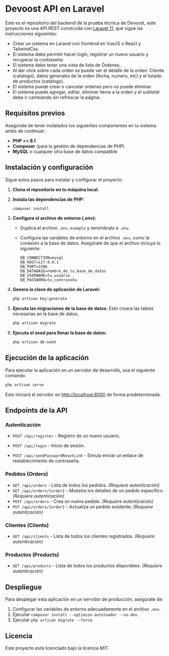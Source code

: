 # Devoost API en Laravel

Este es el repositorio del backend de la prueba técnica de Devoost, este proyecto es una API REST construida con [Laravel 11](https://laravel.com/docs/11.x), que sigue las instrucciones siguientes:

<!-- Crear un sistema en Laravel con frontend en VueJS o React y TailwindCss
El sistema debe permitir hacer login, registrar un nuevo usuario y recuperar la contraseña.
El sistema debe tener una vista de lista de Ordenes
Al dar click sobre cada orden se puede ver el detalle de la orden: Cliente (catalogo), datos generales de la orden (fecha, numero, etc) y el listado de productos (catalogo)
El sistema puede crear o cancelar ordenes pero no puede eliminar.
El sistema puede agregar, editar, eliminar items a la orden y el subtotal debe ir cambiando sin refrescar la página. -->

- Crear un sistema en Laravel con frontend en VueJS o React y TailwindCss.
- El sistema debe permitir hacer login, registrar un nuevo usuario y recuperar la contraseña.
- El sistema debe tener una vista de lista de Órdenes.
- Al dar click sobre cada orden se puede ver el detalle de la orden: Cliente (catalogo), datos generales de la orden (fecha, numero, etc) y el listado de productos (catalogo).
- El sistema puede crear o cancelar ordenes pero no puede eliminar.
- El sistema puede agregar, editar, eliminar items a la orden y el subtotal debe ir cambiando sin refrescar la página.

## Requisitos previos

Asegúrate de tener instalados los siguientes componentes en tu sistema antes de continuar:

- **PHP >= 8.1**
- **Composer** (para la gestión de dependencias de PHP)
- **MySQL** o cualquier otra base de datos compatible

## Instalación y configuración

Sigue estos pasos para instalar y configurar el proyecto:

1. **Clona el repositorio en tu máquina local.**

2. **Instala las dependencias de PHP:**
   ```bash
   composer install
   ```

3. **Configura el archivo de entorno (.env):**
   - Duplica el archivo `.env.example` y renómbralo a `.env`.
   - Configura las variables de entorno en el archivo `.env`, como la conexión a la base de datos. Asegúrate de que el archivo incluya lo siguiente:

     ```plaintext
     DB_CONNECTION=mysql
     DB_HOST=127.0.0.1
     DB_PORT=3306
     DB_DATABASE=nombre_de_tu_base_de_datos
     DB_USERNAME=tu_usuario
     DB_PASSWORD=tu_contraseña
     ```

4. **Genera la clave de aplicación de Laravel:**
   ```bash
   php artisan key:generate
   ```

5. **Ejecuta las migraciones de la base de datos:**
   Esto creará las tablas necesarias en la base de datos.
   ```bash
   php artisan migrate
   ```

6. **Ejecuta el seed para llenar la base de datos:**
   ```bash
   php artisan db:seed
   ```

## Ejecución de la aplicación

Para ejecutar la aplicación en un servidor de desarrollo, usa el siguiente comando:

```bash
php artisan serve
```

Esto iniciará el servidor en [http://localhost:8000](http://localhost:8000) de forma predeterminada.

## Endpoints de la API

### Autenticación

- `POST /api/register` - Registro de un nuevo usuario.

- `POST /api/login` - Inicio de sesión.

- `POST /api/sendPasswordResetLink` - Simula enviar un enlace de restablecimiento de contraseña.


### Pedidos (Orders)

- `GET /api/orders` - Lista de todos los pedidos. *(Requiere autenticación)*
- `GET /api/orders/{order}` - Muestra los detalles de un pedido específico. *(Requiere autenticación)*
- `POST /api/orders` - Crea un nuevo pedido. *(Requiere autenticación)*
- `PUT /api/orders/{order}` - Actualiza un pedido existente. *(Requiere autenticación)*

### Clientes (Clients)

- `GET /api/clients` - Lista de todos los clientes registrados. *(Requiere autenticación)*

### Productos (Products)

- `GET /api/products` - Lista de todos los productos disponibles. *(Requiere autenticación)*

## Despliegue

Para desplegar esta aplicación en un servidor de producción, asegúrate de:

1. Configurar las variables de entorno adecuadamente en el archivo `.env`.
2. Ejecutar `composer install --optimize-autoloader --no-dev`.
3. Ejecutar `php artisan migrate --force`.

## Licencia

Este proyecto está licenciado bajo la licencia MIT.